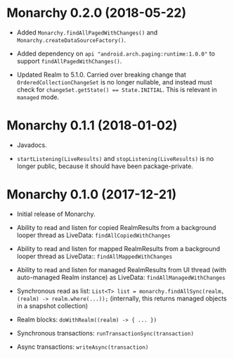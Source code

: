 # Monarchy 0.2.0 (2018-05-22)

- Added `Monarchy.findAllPagedWithChanges()` and `Monarchy.createDataSourceFactory()`.

- Added dependency on `api "android.arch.paging:runtime:1.0.0"` to support `findAllPagedWithChanges()`.

- Updated Realm to 5.1.0. Carried over breaking change that `OrderedCollectionChangeSet` is no longer nullable, and instead must check for `changeSet.getState() == State.INITIAL`. This is relevant in `managed` mode.

# Monarchy 0.1.1 (2018-01-02)

- Javadocs.

- `startListening(LiveResults)` and `stopListening(LiveResults)` is no longer public, because it should have been package-private.

# Monarchy 0.1.0 (2017-12-21)

- Initial release of Monarchy.

- Ability to read and listen for copied RealmResults from a background looper thread as LiveData: `findAllCopiedWithChanges`

- Ability to read and listen for mapped RealmResults from a background looper thread as LiveData:: `findAllMappedWithChanges`

- Ability to read and listen for managed RealmResults from UI thread (with auto-managed Realm instance) as LiveData: `findAllManagedWithChanges`

- Synchronous read as list: `List<T> list = monarchy.findAllSync(realm, (realm) -> realm.where(...));` (internally, this returns managed objects in a snapshot collection)

- Realm blocks: `doWithRealm((realm) -> { ... })`

- Synchronous transactions: `runTransactionSync(transaction)`

- Async transactions: `writeAsync(transaction)`